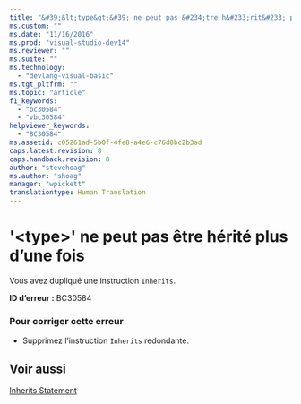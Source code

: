 ```yaml
---
title: "&#39;&lt;type&gt;&#39; ne peut pas &#234;tre h&#233;rit&#233; plus d’une fois | Microsoft Docs"
ms.custom: ""
ms.date: "11/16/2016"
ms.prod: "visual-studio-dev14"
ms.reviewer: ""
ms.suite: ""
ms.technology: 
  - "devlang-visual-basic"
ms.tgt_pltfrm: ""
ms.topic: "article"
f1_keywords: 
  - "bc30584"
  - "vbc30584"
helpviewer_keywords: 
  - "BC30584"
ms.assetid: c05261ad-5b0f-4fe8-a4e6-c76d8bc2b3ad
caps.latest.revision: 8
caps.handback.revision: 8
author: "stevehoag"
ms.author: "shoag"
manager: "wpickett"
translationtype: Human Translation
---
```

# &#39;&lt;type&gt;&#39; ne peut pas &#234;tre h&#233;rit&#233; plus d’une fois
Vous avez dupliqué une instruction `Inherits`.  
  
 **ID d’erreur :** BC30584  
  
### Pour corriger cette erreur  
  
-   Supprimez l’instruction `Inherits` redondante.  
  
## Voir aussi  
 [Inherits Statement](../../visual-basic/language-reference/statements/inherits-statement.md)
